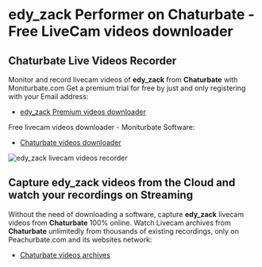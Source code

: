# edy_zack Performer on Chaturbate - Free LiveCam videos downloader

## Chaturbate Live Videos Recorder

Monitor and record livecam videos of **edy_zack** from **Chaturbate** with Moniturbate.com
Get a premium trial for free by just and only registering with your Email address:
* [edy_zack Premium videos downloader](https://moniturbate.com/request-demo-licence-key.html)

Free livecam videos downloader - Moniturbate Software:
* [Chaturbate videos downloader](https://moniturbate.com/moniturbate-download-software.html)

![edy_zack livecam videos recorder](https://peachurnet.com/templates/moniturbate-software.png)


## Capture edy_zack videos from the Cloud and watch your recordings on Streaming

Without the need of downloading a software, capture **edy_zack** livecam videos from **Chaturbate** 100% online.
Watch Livecam archives from **Chaturbate** unlimitedly from thousands of existing recordings, only on Peachurbate.com and its websites network:
* [Chaturbate videos archives](https://peachurnet.com/)